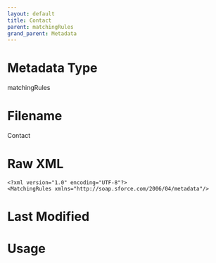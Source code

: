```yaml
---
layout: default
title: Contact
parent: matchingRules
grand_parent: Metadata
---
```

# Metadata Type
matchingRules


# Filename 
Contact


# Raw XML
```
<?xml version="1.0" encoding="UTF-8"?>
<MatchingRules xmlns="http://soap.sforce.com/2006/04/metadata"/>
```


# Last Modified


# Usage
